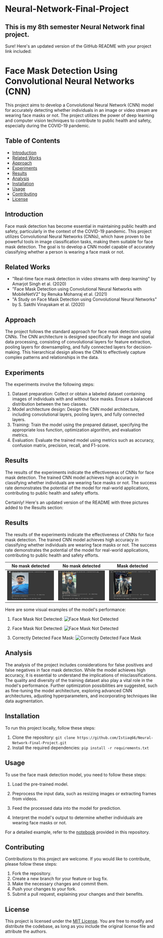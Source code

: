 # Neural-Network-Final-Project
## This is my 8th semester Neural Network final project.

Sure! Here's an updated version of the GitHub README with your project link included:

# Face Mask Detection Using Convolutional Neural Networks (CNN)

This project aims to develop a Convolutional Neural Network (CNN) model for accurately detecting whether individuals in an image or video stream are wearing face masks or not. The project utilizes the power of deep learning and computer vision techniques to contribute to public health and safety, especially during the COVID-19 pandemic.

## Table of Contents
- [Introduction](#introduction)
- [Related Works](#related-works)
- [Approach](#approach)
- [Experiments](#experiments)
- [Results](#results)
- [Analysis](#analysis)
- [Installation](#installation)
- [Usage](#usage)
- [Contributing](#contributing)
- [License](#license)

## Introduction
Face mask detection has become essential in maintaining public health and safety, particularly in the context of the COVID-19 pandemic. This project utilizes Convolutional Neural Networks (CNNs), which have proven to be powerful tools in image classification tasks, making them suitable for face mask detection. The goal is to develop a CNN model capable of accurately classifying whether a person is wearing a face mask or not.

## Related Works
- "Real-time face mask detection in video streams with deep learning" by Amarjot Singh et al. (2020)
- "Face Mask Detection using Convolutional Neural Networks with MobileNetV2" by Renuka Mohanraj et al. (2021)
- "A Study on Face Mask Detection using Convolutional Neural Networks" by S. Sakthi Vinayakam et al. (2020)

## Approach
The project follows the standard approach for face mask detection using CNNs. The CNN architecture is designed specifically for image and spatial data processing, consisting of convolutional layers for feature extraction, pooling layers for downsampling, and fully connected layers for decision-making. This hierarchical design allows the CNN to effectively capture complex patterns and relationships in the data.

## Experiments
The experiments involve the following steps:
1. Dataset preparation: Collect or obtain a labeled dataset containing images of individuals with and without face masks. Ensure a balanced distribution between the two classes.
2. Model architecture design: Design the CNN model architecture, including convolutional layers, pooling layers, and fully connected layers.
3. Training: Train the model using the prepared dataset, specifying the appropriate loss function, optimization algorithm, and evaluation metrics.
4. Evaluation: Evaluate the trained model using metrics such as accuracy, confusion matrix, precision, recall, and F1-score.

## Results
The results of the experiments indicate the effectiveness of CNNs for face mask detection. The trained CNN model achieves high accuracy in classifying whether individuals are wearing face masks or not. The success rate demonstrates the potential of the model for real-world applications, contributing to public health and safety efforts.


Certainly! Here's an updated version of the README with three pictures added to the Results section:

## Results
The results of the experiments indicate the effectiveness of CNNs for face mask detection. The trained CNN model achieves high accuracy in classifying whether individuals are wearing face masks or not. The success rate demonstrates the potential of the model for real-world applications, contributing to public health and safety efforts.

|No mask detected|No mask detected|Mask detected|
|:-:|:-:|:-:|
![No mask detected](https://github.com/Istiaq66/Neural-Network-Final-Project/blob/master/test1.jpeg) | ![No mask detected](https://github.com/Istiaq66/Neural-Network-Final-Project/blob/master/test2.jpeg) | ![Mask detected](https://github.com/Istiaq66/Neural-Network-Final-Project/blob/master/test3.jpeg)

Here are some visual examples of the model's performance:


1. Face Mask Not Detected:
![Face Mask Not Detected](![image](https://github.com/Istiaq66/Neural-Network-Final-Project/assets/84660630/b20344ec-42dd-4778-a434-d416f1794db9)
)

2. Face Mask Not Detected:
![Face Mask Not Detected](![image](https://github.com/Istiaq66/Neural-Network-Final-Project/assets/84660630/403120c1-3921-4d26-9a1e-f2181ccdb016)
)

3. Correctly Detected Face Mask:
![Correctly Detected Face Mask](![image](https://github.com/Istiaq66/Neural-Network-Final-Project/assets/84660630/80883424-ff0e-482e-8121-40e9b2198c35)
)





## Analysis
The analysis of the project includes considerations for false positives and false negatives in face mask detection. While the model achieves high accuracy, it is essential to understand the implications of misclassifications. The quality and diversity of the training dataset also play a vital role in the model's performance. Further optimization possibilities are suggested, such as fine-tuning the model architecture, exploring advanced CNN architectures, adjusting hyperparameters, and incorporating techniques like data augmentation.

## Installation
To run this project locally, follow these steps:
1. Clone the repository: `git clone https://github.com/Istiaq66/Neural-Network-Final-Project.git`
2. Install the required dependencies: `pip install -r requirements.txt`

## Usage
To use the face mask detection model, you need to follow these steps:
1. Load the pre-trained model.


2. Preprocess the input data, such as resizing images or extracting frames from videos.
3. Feed the processed data into the model for prediction.
4. Interpret the model's output to determine whether individuals are wearing face masks or not.

For a detailed example, refer to the [notebook](https://colab.research.google.com/drive/1YUJYDlZeEyMf_f2Ts5P9QIk_Dbp-Iftj#scrollTo=0EtGjlM3jf20) provided in this repository.

## Contributing
Contributions to this project are welcome. If you would like to contribute, please follow these steps:
1. Fork the repository.
2. Create a new branch for your feature or bug fix.
3. Make the necessary changes and commit them.
4. Push your changes to your fork.
5. Submit a pull request, explaining your changes and their benefits.

## License
This project is licensed under the [MIT License](LICENSE). You are free to modify and distribute the codebase, as long as you include the original license file and attribute the authors.
